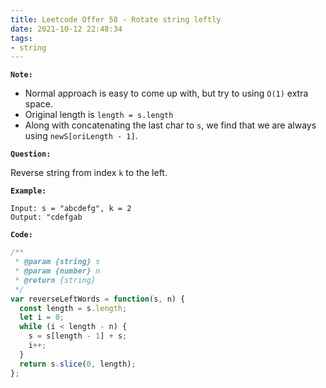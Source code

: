 ```yaml
---
title: Leetcode Offer 58 - Rotate string leftly
date: 2021-10-12 22:48:34
tags:
- string
---
```

**`Note:`**
- Normal approach is easy to come up with, but try to using `O(1)` extra space.
- Original length is `length = s.length`
- Along with concatenating the last char to `s`, we find that we are always using `newS[oriLength - 1]`.

**`Question:`**

Reverse string from index `k` to the left.

**`Example:`**
```
Input: s = "abcdefg", k = 2
Output: "cdefgab
```

**`Code:`**
```javascript
/**
 * @param {string} s
 * @param {number} n
 * @return {string}
 */
var reverseLeftWords = function(s, n) {
  const length = s.length;
  let i = 0;
  while (i < length - n) {
    s = s[length - 1] + s;
    i++;
  }
  return s.slice(0, length);
};
```